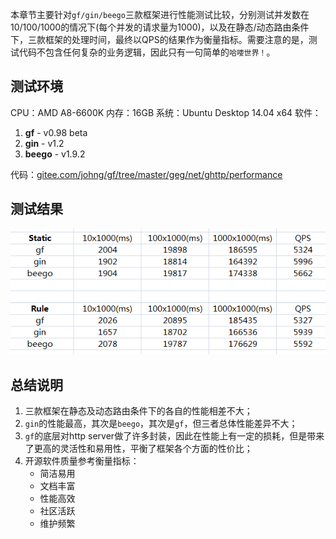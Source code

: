 本章节主要针对```gf/gin/beego```三款框架进行性能测试比较，分别测试并发数在10/100/1000的情况下(每个并发的请求量为1000)，以及在静态/动态路由条件下，三款框架的处理时间，最终以QPS的结果作为衡量指标。需要注意的是，测试代码不包含任何复杂的业务逻辑，因此只有一句简单的```哈喽世界！```。

## 测试环境
CPU：AMD A8-6600K
内存：16GB
系统：Ubuntu Desktop 14.04 x64
软件：
1. **gf** - v0.98 beta
2. **gin** - v1.2
3. **beego** - v1.9.2

代码：[gitee.com/johng/gf/tree/master/geg/net/ghttp/performance](https://gitee.com/johng/gf/tree/master/geg/net/ghttp/performance)


## 测试结果

![](images/gf-gin-beego.png)

## 总结说明

1. 三款框架在静态及动态路由条件下的各自的性能相差不大；
2. ```gin```的性能最高，其次是```beego```，其次是```gf```，但三者总体性能差异不大；
3. ```gf```的底层对http server做了许多封装，因此在性能上有一定的损耗，但是带来了更高的灵活性和易用性，平衡了框架各个方面的性价比；
4. 开源软件质量参考衡量指标：
	* 简洁易用
	* 文档丰富
	* 性能高效
	* 社区活跃
	* 维护频繁